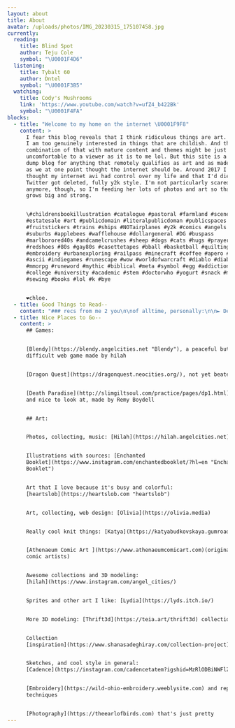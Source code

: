 ```yaml
---
layout: about
title: About
avatar: /uploads/photos/IMG_20230315_175107458.jpg
currently:
  reading:
    title: Blind Spot
    author: Teju Cole
    symbol: "\U0001F4D6"
  listening:
    title: Tybalt 60
    author: Dntel
    symbol: "\U0001F3B5"
  watching:
    title: Cody's Mushrooms
    link: 'https://www.youtube.com/watch?v=ufZ4_b422Bk'
    symbol: "\U0001F4FA"
blocks:
  - title: "Welcome to my home on the internet \U0001F9F8"
    content: >
      I fear this blog reveals that I think ridiculous things are art. And that
      I am too genuinely interested in things that are childish. And the
      combination of that with mature content and themes might be just as
      uncomfortable to a viewer as it is to me lol. But this site is a proper
      dump blog for anything that remotely qualifies as art and as made by me,
      as we at one point thought the internet should be. Around 2017 I genuinely
      thought my internet avi had control over my life and that I'd die if my
      Twitter got deleted, fully y2k style. I'm not particularly scared of that
      anymore, though, so I'm feeding her lots of photos and art so that she
      grows big and strong.


      \#childrensbookillustration #catalogue #pastoral #farmland #scenery
      #estatesale #art #publicdomain #literalpublicdoman #publicspaces
      #fruitstickers #trains #ships #NOTairplanes #y2k #comics #angels #liminal
      #suburbs #applebees #wafflehouse #dollargeneral #DG #buspass
      #marlborored40s #andcamelcrushes #sheep #dogs #cats #hugs #prayers #swag
      #redshoes #80s #gay80s #casettetapes #bball #basketball #quilting
      #embroidery #urbanexploring #railpass #minecraft #coffee #apero #geocities
      #ascii #indiegames #runescape #wow #worldofwarcraft #diablo #diabloII
      #mmorpg #runeword #mythic #biblical #meta #symbol #egg #addiction #therapy
      #college #university #academic #stem #doctorwho #yogurt #snack #mending
      #sewing #books #lol #k #bye


      ❤️chloe.
  - title: Good Things to Read--
    content: "### recs from me 2 you\n\nof alltime, personally:\n\n► Desperaux, Kate DiCamillo\n\n► Loser, Jerry Spinelli\n\n► Monsieur Venus, Rachilde\n\n► The Beautiful Things That Heaven Bears, Dinaw Mengestu\n\n► The Ecstasy of Communication, Jean Baudrillard\n\n► Blind Spot, Teju Cole\n\n► The Young and the Evil, Charles Henri Ford\n\nelse: [https://www.goodreads.com/user/show/177067271-chloe](https://www.goodreads.com/user/show/177067271-chloe)\n\nRecommend something for me to read? \U0001F48C [cliphboard@gmail.com](mailto:cliphboard@gmail.com)\n"
  - title: Nice Places to Go--
    content: >
      ## Games:


      [Blendy](https://blendy.angelcities.net "Blendy"), a peaceful but
      difficult web game made by hilah


      [Dragon Quest](https://dragonquest.neocities.org/), not yet beaten


      [Death Paradise](http://slimgiltsoul.com/practice/pages/dp1.html), calm
      and nice to look at, made by Remy Boydell


      ## Art:


      Photos, collecting, music: [Hilah](https://hilah.angelcities.net)


      Illustrations with sources: [Enchanted
      Booklet](https://www.instagram.com/enchantedbooklet/?hl=en "Enchanted
      Booklet")


      Art that I love because it's busy and colorful:
      [heartslob](https://heartslob.com "heartslob")


      Art, collecting, web design: [Olivia](https://olivia.media)


      Really cool knit things: [Katya](https://katyabudkovskaya.gumroad.com/)


      [Athenaeum Comic Art ](https://www.athenaeumcomicart.com)(originals from
      comic artists)


      Awesome collections and 3D modeling:
      [hilah](https://www.instagram.com/angel_cities/)


      Sprites and other art I like: [Lydia](https://lyds.itch.io/)


      More 3D modeling: [Thrift3d](https://teia.art/thrift3d) collection


      Collection
      [inspiration](https://www.shanasadeghiray.com/collection-project)


      Sketches, and cool style in general:
      [Cadence](https://instagram.com/cadencetatem?igshid=MzRlODBiNWFlZA==)


      [Embroidery](https://wild-ohio-embroidery.weeblysite.com) and repurposing
      techniques


      [Photography](https://theearlofbirds.com) that's just pretty
---
```


